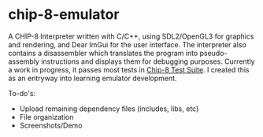 # chip-8-emulator
A CHIP-8 Interpreter written with C/C++, using SDL2/OpenGL3 for graphics and rendering, and Dear ImGui for the user interface. The interpreter also contains a disassembler which translates the program into pseudo-assembly instructions and displays them for debugging purposes.  Currently a work in progress, it passes most tests in [Chip-8 Test Suite](https://github.com/Timendus/chip8-test-suite). I created this as an entryway into learning emulator development.

To-do's:
* Upload remaining dependency files (includes, libs, etc)  
* File organization
* Screenshots/Demo
